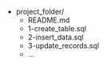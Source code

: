 - project_folder/
  - README.md
  - 1-create_table.sql
  - 2-insert_data.sql
  - 3-update_records.sql
  - ...
